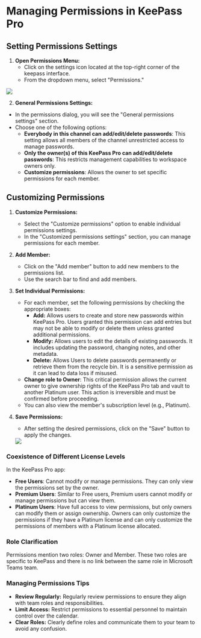 # Managing Permissions in KeePass Pro

## Setting Permissions Settings

1. **Open Permissions Menu:**
   - Click on the settings icon located at the top-right corner of the keepass interface.
   - From the dropdown menu, select "Permissions."

<div class="intercom-container"><img src="/assets/img/teams-pro/keepass-pro/perms-1.png"></div>

2. **General Permissions Settings:**

  - In the permissions dialog, you will see the "General permissions settings" section.
  - Choose one of the following options:
    - **Everybody in this channel can add/edit/delete passwords**: This setting allows all members of the channel unrestricted access to manage passwords.
    - **Only the owner(s) of this KeePass Pro can add/edit/delete passwords**: This restricts management capabilities to workspace owners only.
    - **Customize permissions**: Allows the owner to set specific permissions for each member.

## Customizing Permissions

1. **Customize Permissions:**
   - Select the "Customize permissions" option to enable individual permissions settings.
   - In the "Customized permissions settings" section, you can manage permissions for each member.
   
2. **Add Member:**
   - Click on the "Add member" button to add new members to the permissions list.
   - Use the search bar to find and add members.

3. **Set Individual Permissions:**
   - For each member, set the following permissions by checking the appropriate boxes:
     - **Add:** Allows users to create and store new passwords within KeePass Pro. Users granted this permission can add entries but may not be able to modify or delete them unless granted additional permissions.
     - **Modify:** Allows users to edit the details of existing passwords. It includes updating the password, changing notes, and other metadata.
     - **Delete:** Allows Users to delete passwords permanently or retrieve them from the recycle bin. It is a sensitive permission as it can lead to data loss if misused.
   - **Change role to Owner**: This critical permission allows the current owner to give ownership rights of the KeePass Pro tab and vault to another Platinum user. This action is irreversible and must be confirmed before proceeding.
   - You can also view the member's subscription level (e.g., Platinum).

4. **Save Permissions:**
   - After setting the desired permissions, click on the "Save" button to apply the changes.

   <div class="intercom-container"><img src="/assets/img/teams-pro/keepass-pro/perms-2.png"></div>


### Coexistence of Different License Levels

In the KeePass Pro app:
- **Free Users**: Cannot modify or manage permissions. They can only view the permissions set by the owner.
- **Premium Users**: Similar to Free users, Premium users cannot modify or manage permissions but can view them.
- **Platinum Users**: Have full access to view permissions, but only owners can modify them or assign ownership. Owners can only customize the permissions if they have a Platinum license and can only customize the permissions of members with a Platinum license allocated.

### Role Clarification
Permissions mention two roles: Owner and Member. These two roles are specific to KeePass and there is no link between the same role in Microsoft Teams team.

### Managing Permissions Tips

- **Review Regularly:** Regularly review permissions to ensure they align with team roles and responsibilities.
- **Limit Access:** Restrict permissions to essential personnel to maintain control over the calendar.
- **Clear Roles:** Clearly define roles and communicate them to your team to avoid any confusion.

<Intercom />
<Hubspot />
<Clarity />
<GoogleAnalytics />